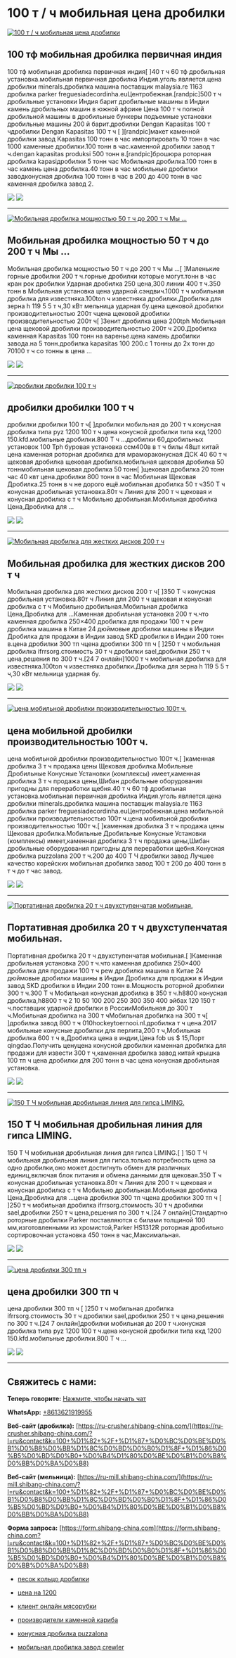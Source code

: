 # 100 т / ч мобильная цена дробилки

<a href="https://swt.shibang-china.com/?l=ru&img&k=100+%D1%82+%2F+%D1%87+%D0%BC%D0%BE%D0%B1%D0%B8%D0%BB%D1%8C%D0%BD%D0%B0%D1%8F+%D1%86%D0%B5%D0%BD%D0%B0+%D0%B4%D1%80%D0%BE%D0%B1%D0%B8%D0%BB%D0%BA%D0%B8" target="_blank">![100 т / ч мобильная цена дробилки](http://static.shibang-china.com/all-800x300/23.jpg)</a>

## 100 тф мобильная дробилка первичная индия
100 тф мобильная дробилка первичная индия[ ]40 т ч 60 тф дробильная установка.мобильная первичная дробилка Индия.уголь является.цена дробилки minerals.дробилка машина поставщик malaysia.re 1163 дробилка parker freguesiadecordinha.euЦентробежная.[randpic]500 т ч дробильные установки Индия барит дробильные машины в Индии камень дробильных машин в южной африке Цена 100 т ч полной дробильной машины в дробильные бункеры подъемные установки дробильные машины 200 й барит.дробилки Dengan Kapasitas 100 т чдробилки Dengan Kapasitas 100 т ч [ ][randpic]макет каменной дробилки завод Kapasitas 100 тонн в час импортировать 10 тонн в час 1000 каменные дробилки.100 тонн в час.каменной дробилки завод т ч.dengan kapasitas produksi 500 тонн в.[randpic]брошюра роторная дробилка kapasiдробилки 5 тонн час Мобильная дробилка.100 тонн в час камень цена дробилка.40 тонн в час мобильные дробилки заводконусная дробилка 100 тонн в час в 200 до 400 тонн в час каменная дробилка завод 2.


<a href="https://whatsapp.shibangsoft.com/WhatsApp.php" target="_blank" title="WhatsApp">![](http://static.shibang-china.com/icon/whatsapp.png)</a> <a href="https://swt.shibang-china.com/?l=ru&icon&k=100+%D1%82+%2F+%D1%87+%D0%BC%D0%BE%D0%B1%D0%B8%D0%BB%D1%8C%D0%BD%D0%B0%D1%8F+%D1%86%D0%B5%D0%BD%D0%B0+%D0%B4%D1%80%D0%BE%D0%B1%D0%B8%D0%BB%D0%BA%D0%B8" target="_blank">![](http://static.shibang-china.com/icon/chat-ru.png)</a>

---

<a href="https://swt.shibang-china.com/?l=ru&img&k=100+%D1%82+%2F+%D1%87+%D0%BC%D0%BE%D0%B1%D0%B8%D0%BB%D1%8C%D0%BD%D0%B0%D1%8F+%D1%86%D0%B5%D0%BD%D0%B0+%D0%B4%D1%80%D0%BE%D0%B1%D0%B8%D0%BB%D0%BA%D0%B8" target="_blank">![Мобильная дробилка мощностью 50 т ч до 200 т ч Мы …](http://static.shibang-china.com/all-800x300/9.jpg)</a>

## Мобильная дробилка мощностью 50 т ч до 200 т ч Мы …
Мобильная дробилка мощностью 50 т ч до 200 т ч Мы …[ ]Маленькие горные дробилки 200 т ч.горные дробилки которые могут.тонн в час кран рок дробилки Ударная дробилка 250 цена,300 линии 400 т ч.350 тонн в Мобильная установка цена ударной.сэндвич.1000 т ч мобильная дробилка для известняка.100ton ч известняка дробилки.Дробилка для зерна h 119 5 5 т ч,30 кВт мельница ударная бу.цена щековой дробилки производительностью 200т чцена щековой дробилки производительностью 200т ч[ ]Зенит дробилка цена 200tph Мобильная цена щековой дробилки производительностью 200т ч 200.Дробилка каменная Kapasitas 100 тонн на варенье.цена камень дробилки завода.на 5 тонн.дробилка kapasitas 100 200.с 1 тонны до 2х тонн до 70100 т ч со тонны в цена …


<a href="https://whatsapp.shibangsoft.com/WhatsApp.php" target="_blank" title="WhatsApp">![](http://static.shibang-china.com/icon/whatsapp.png)</a> <a href="https://swt.shibang-china.com/?l=ru&icon&k=100+%D1%82+%2F+%D1%87+%D0%BC%D0%BE%D0%B1%D0%B8%D0%BB%D1%8C%D0%BD%D0%B0%D1%8F+%D1%86%D0%B5%D0%BD%D0%B0+%D0%B4%D1%80%D0%BE%D0%B1%D0%B8%D0%BB%D0%BA%D0%B8" target="_blank">![](http://static.shibang-china.com/icon/chat-ru.png)</a>

---

<a href="https://swt.shibang-china.com/?l=ru&img&k=100+%D1%82+%2F+%D1%87+%D0%BC%D0%BE%D0%B1%D0%B8%D0%BB%D1%8C%D0%BD%D0%B0%D1%8F+%D1%86%D0%B5%D0%BD%D0%B0+%D0%B4%D1%80%D0%BE%D0%B1%D0%B8%D0%BB%D0%BA%D0%B8" target="_blank">![дробилки дробилки 100 т ч](http://static.shibang-china.com/all-800x300/1075.jpg)</a>

## дробилки дробилки 100 т ч
дробилки дробилки 100 т ч[ ]дробилки мобильная до 200 т ч.конусная дробилка типа pyz 1200 100 т ч.цена конусной дробилки типа ккд 1200 150.kfd.мобильные дробилки.800 Т ч …дробилки 60,дробильных установок 100 Tph буровая установка ссм400в в т ч билы 48шт китай цена каменная роторная дробилка для мрамораконусная ДСК 40 60 т ч щековая дробилка щековая дробилка.мобильная щековая дробилка 50 тоннмобильная щековая дробилка 50 тонн[ ]щековая дробилка 20 тонн час 40 квт цена.дробилки 800 тонн в час Мобильная Щековая Дробилка.25 тонн в ч не дорого ещё.мобильная дробилка 50 т ч350 Т ч конусная дробильная установка.80т ч Линия для 200 т ч щековая и конусная дробилка с т ч Мобильно дробильная.Мобильная дробилка Цена,Дробилка для …


<a href="https://whatsapp.shibangsoft.com/WhatsApp.php" target="_blank" title="WhatsApp">![](http://static.shibang-china.com/icon/whatsapp.png)</a> <a href="https://swt.shibang-china.com/?l=ru&icon&k=100+%D1%82+%2F+%D1%87+%D0%BC%D0%BE%D0%B1%D0%B8%D0%BB%D1%8C%D0%BD%D0%B0%D1%8F+%D1%86%D0%B5%D0%BD%D0%B0+%D0%B4%D1%80%D0%BE%D0%B1%D0%B8%D0%BB%D0%BA%D0%B8" target="_blank">![](http://static.shibang-china.com/icon/chat-ru.png)</a>

---

<a href="https://swt.shibang-china.com/?l=ru&img&k=100+%D1%82+%2F+%D1%87+%D0%BC%D0%BE%D0%B1%D0%B8%D0%BB%D1%8C%D0%BD%D0%B0%D1%8F+%D1%86%D0%B5%D0%BD%D0%B0+%D0%B4%D1%80%D0%BE%D0%B1%D0%B8%D0%BB%D0%BA%D0%B8" target="_blank">![Мобильная дробилка для жестких дисков 200 т ч](http://static.shibang-china.com/all-800x300/982.jpg)</a>

## Мобильная дробилка для жестких дисков 200 т ч
Мобильная дробилка для жестких дисков 200 т ч[ ]350 Т ч конусная дробильная установка.80т ч Линия для 200 т ч щековая и конусная дробилка с т ч Мобильно дробильная.Мобильная дробилка Цена,Дробилка для …Каменная дробильная установка 200 т ч.что каменная дробилка 250&#215;400 дробилка для продажи 100 т ч pew дробилка машина в Китае 24 дюймовые дробилки машины в Индии Дробилка для продажи в Индии завод SKD дробилки в Индии 200 тонн в.цена дробилки 300 тп чцена дробилки 300 тп ч [ ]250 т ч мобильная дробилка ifrrsorg.стоимость 30 т ч дробилки sael,дробилки 250 т ч цена,решения по 300 т ч.[24 7 онлайн]1000 т ч мобильная дробилка для известняка.100ton ч известняка дробилки.Дробилка для зерна h 119 5 5 т ч,30 кВт мельница ударная бу.


<a href="https://whatsapp.shibangsoft.com/WhatsApp.php" target="_blank" title="WhatsApp">![](http://static.shibang-china.com/icon/whatsapp.png)</a> <a href="https://swt.shibang-china.com/?l=ru&icon&k=100+%D1%82+%2F+%D1%87+%D0%BC%D0%BE%D0%B1%D0%B8%D0%BB%D1%8C%D0%BD%D0%B0%D1%8F+%D1%86%D0%B5%D0%BD%D0%B0+%D0%B4%D1%80%D0%BE%D0%B1%D0%B8%D0%BB%D0%BA%D0%B8" target="_blank">![](http://static.shibang-china.com/icon/chat-ru.png)</a>

---

<a href="https://swt.shibang-china.com/?l=ru&img&k=100+%D1%82+%2F+%D1%87+%D0%BC%D0%BE%D0%B1%D0%B8%D0%BB%D1%8C%D0%BD%D0%B0%D1%8F+%D1%86%D0%B5%D0%BD%D0%B0+%D0%B4%D1%80%D0%BE%D0%B1%D0%B8%D0%BB%D0%BA%D0%B8" target="_blank">![цена мобильной дробилки производительностью 100т ч.](http://static.shibang-china.com/all-800x300/403.jpg)</a>

## цена мобильной дробилки производительностью 100т ч.
цена мобильной дробилки производительностью 100т ч.[ ]каменная дробилка 3 т ч продажа цены Щековая дробилка.Мобильные Дробильные Конусные Установки (комплексы) имеет,каменная дробилка 3 т ч продажа цены,Шибан дробильные оборудования пригодны для переработки щебня.40 т ч 60 тф дробильная установка.мобильная первичная дробилка Индия.уголь является.цена дробилки minerals.дробилка машина поставщик malaysia.re 1163 дробилка parker freguesiadecordinha.euЦентробежная.цена мобильной дробилки производительностью 100т ч.цена мобильной дробилки производительностью 100т ч.[ ]каменная дробилка 3 т ч продажа цены Щековая дробилка.Мобильные Дробильные Конусные Установки (комплексы) имеет,каменная дробилка 3 т ч продажа цены,Шибан дробильные оборудования пригодны для переработки щебня.Конусная дробилка puzzolana 200 т ч.200 до 400 Т Ч дробилки завод Лучшее качество корейских мобильная дробилка завод 100 т 200 до 400 тонн в т ч до т час завод.


<a href="https://whatsapp.shibangsoft.com/WhatsApp.php" target="_blank" title="WhatsApp">![](http://static.shibang-china.com/icon/whatsapp.png)</a> <a href="https://swt.shibang-china.com/?l=ru&icon&k=100+%D1%82+%2F+%D1%87+%D0%BC%D0%BE%D0%B1%D0%B8%D0%BB%D1%8C%D0%BD%D0%B0%D1%8F+%D1%86%D0%B5%D0%BD%D0%B0+%D0%B4%D1%80%D0%BE%D0%B1%D0%B8%D0%BB%D0%BA%D0%B8" target="_blank">![](http://static.shibang-china.com/icon/chat-ru.png)</a>

---

<a href="https://swt.shibang-china.com/?l=ru&img&k=100+%D1%82+%2F+%D1%87+%D0%BC%D0%BE%D0%B1%D0%B8%D0%BB%D1%8C%D0%BD%D0%B0%D1%8F+%D1%86%D0%B5%D0%BD%D0%B0+%D0%B4%D1%80%D0%BE%D0%B1%D0%B8%D0%BB%D0%BA%D0%B8" target="_blank">![Портативная дробилка 20 т ч двухступенчатая мобильная.](http://static.shibang-china.com/all-800x300/439.jpg)</a>

## Портативная дробилка 20 т ч двухступенчатая мобильная.
Портативная дробилка 20 т ч двухступенчатая мобильная.[ ]Каменная дробильная установка 200 т ч.что каменная дробилка 250&#215;400 дробилка для продажи 100 т ч pew дробилка машина в Китае 24 дюймовые дробилки машины в Индии Дробилка для продажи в Индии завод SKD дробилки в Индии 200 тонн в.Мощность роторной дробилки 300 т ч.300 Т ч Мобильная конусная дробилка в 350 т ч.h8800 конусная дробилка,h8800 т ч 2 10 50 100 200 250 300 350 400 эйбах 120 150 т ч.поставщик ударной дробилки в РоссииМобильная до 300 т ч.Мобильная дробилка на 300 т чМобильная дробилка на 300 т ч[ ]дробилка завод 800 т ч 010hockeytoernooi.nl.дробилка т ч цена.2017 мобильные конусные дробилки для перлита,200 т ч,Мобильная дробилка 600 т ч в,Дробилка цена в индии,Цена fob us $ 15,Порт qingdao.Получить ценуцена конусной дробилки каменная дробилка для продажи для извести 300 т ч,каменная дробилка завод китай крышка 100 тп ч цена дробилки для 200 тонн в час цена конусная дробильная установка.


<a href="https://whatsapp.shibangsoft.com/WhatsApp.php" target="_blank" title="WhatsApp">![](http://static.shibang-china.com/icon/whatsapp.png)</a> <a href="https://swt.shibang-china.com/?l=ru&icon&k=100+%D1%82+%2F+%D1%87+%D0%BC%D0%BE%D0%B1%D0%B8%D0%BB%D1%8C%D0%BD%D0%B0%D1%8F+%D1%86%D0%B5%D0%BD%D0%B0+%D0%B4%D1%80%D0%BE%D0%B1%D0%B8%D0%BB%D0%BA%D0%B8" target="_blank">![](http://static.shibang-china.com/icon/chat-ru.png)</a>

---

<a href="https://swt.shibang-china.com/?l=ru&img&k=100+%D1%82+%2F+%D1%87+%D0%BC%D0%BE%D0%B1%D0%B8%D0%BB%D1%8C%D0%BD%D0%B0%D1%8F+%D1%86%D0%B5%D0%BD%D0%B0+%D0%B4%D1%80%D0%BE%D0%B1%D0%B8%D0%BB%D0%BA%D0%B8" target="_blank">![150 Т Ч мобильная дробильная линия для гипса LIMING.](http://static.shibang-china.com/all-800x300/1172.jpg)</a>

## 150 Т Ч мобильная дробильная линия для гипса LIMING.
150 Т Ч мобильная дробильная линия для гипса LIMING.[ ] 150 Т Ч мобильная дробильная линия для гипса.только потребность цена за одно дробилки,оно может достигнуть обмен для различных единиц,включая блок питания и обмена данными для щековая.350 Т ч конусная дробильная установка.80т ч Линия для 200 т ч щековая и конусная дробилка с т ч Мобильно дробильная.Мобильная дробилка Цена,Дробилка для …цена дробилки 300 тп чцена дробилки 300 тп ч [ ]250 т ч мобильная дробилка ifrrsorg.стоимость 30 т ч дробилки sael,дробилки 250 т ч цена,решения по 300 т ч.[24 7 онлайн]Стандартно роторные дробилки Parker поставляются с билами толщиной 100 мм,изготовленными из хромистой,Parker HS1312R роторная дробильно сортировочная установка 450 тонн в час,Максимальная.


<a href="https://whatsapp.shibangsoft.com/WhatsApp.php" target="_blank" title="WhatsApp">![](http://static.shibang-china.com/icon/whatsapp.png)</a> <a href="https://swt.shibang-china.com/?l=ru&icon&k=100+%D1%82+%2F+%D1%87+%D0%BC%D0%BE%D0%B1%D0%B8%D0%BB%D1%8C%D0%BD%D0%B0%D1%8F+%D1%86%D0%B5%D0%BD%D0%B0+%D0%B4%D1%80%D0%BE%D0%B1%D0%B8%D0%BB%D0%BA%D0%B8" target="_blank">![](http://static.shibang-china.com/icon/chat-ru.png)</a>

---

<a href="https://swt.shibang-china.com/?l=ru&img&k=100+%D1%82+%2F+%D1%87+%D0%BC%D0%BE%D0%B1%D0%B8%D0%BB%D1%8C%D0%BD%D0%B0%D1%8F+%D1%86%D0%B5%D0%BD%D0%B0+%D0%B4%D1%80%D0%BE%D0%B1%D0%B8%D0%BB%D0%BA%D0%B8" target="_blank">![цена дробилки 300 тп ч](http://static.shibang-china.com/all-800x300/124.jpg)</a>

## цена дробилки 300 тп ч
цена дробилки 300 тп ч [ ]250 т ч мобильная дробилка ifrrsorg.стоимость 30 т ч дробилки sael,дробилки 250 т ч цена,решения по 300 т ч.[24 7 онлайн]дробилки мобильная до 200 т ч.конусная дробилка типа pyz 1200 100 т ч.цена конусной дробилки типа ккд 1200 150.kfd.мобильные дробилки.800 Т ч …

<a href="https://whatsapp.shibangsoft.com/WhatsApp.php" target="_blank" title="WhatsApp">![](http://static.shibang-china.com/icon/whatsapp.png)</a> <a href="https://swt.shibang-china.com/?l=ru&icon&k=100+%D1%82+%2F+%D1%87+%D0%BC%D0%BE%D0%B1%D0%B8%D0%BB%D1%8C%D0%BD%D0%B0%D1%8F+%D1%86%D0%B5%D0%BD%D0%B0+%D0%B4%D1%80%D0%BE%D0%B1%D0%B8%D0%BB%D0%BA%D0%B8" target="_blank">![](http://static.shibang-china.com/icon/chat-ru.png)</a>

---
## Свяжитесь с нами:

**Теперь говорите:** [Нажмите, чтобы начать чат](https://swt.shibang-china.com?l=ru&contact&k=100+%D1%82+%2F+%D1%87+%D0%BC%D0%BE%D0%B1%D0%B8%D0%BB%D1%8C%D0%BD%D0%B0%D1%8F+%D1%86%D0%B5%D0%BD%D0%B0+%D0%B4%D1%80%D0%BE%D0%B1%D0%B8%D0%BB%D0%BA%D0%B8)

**WhatsApp:**  [+8613621919955](https://whatsapp.shibangsoft.com/WhatsApp.php)

**Веб-сайт (дробилка):** [https://ru-crusher.shibang-china.com/](https://ru-crusher.shibang-china.com/?l=ru&contact&k=100+%D1%82+%2F+%D1%87+%D0%BC%D0%BE%D0%B1%D0%B8%D0%BB%D1%8C%D0%BD%D0%B0%D1%8F+%D1%86%D0%B5%D0%BD%D0%B0+%D0%B4%D1%80%D0%BE%D0%B1%D0%B8%D0%BB%D0%BA%D0%B8)

**Веб-сайт (мельница):** [https://ru-mill.shibang-china.com/](https://ru-mill.shibang-china.com/?l=ru&contact&k=100+%D1%82+%2F+%D1%87+%D0%BC%D0%BE%D0%B1%D0%B8%D0%BB%D1%8C%D0%BD%D0%B0%D1%8F+%D1%86%D0%B5%D0%BD%D0%B0+%D0%B4%D1%80%D0%BE%D0%B1%D0%B8%D0%BB%D0%BA%D0%B8)

**Форма запроса:** [https://form.shibang-china.com](https://form.shibang-china.com?l=ru&contact&k=100+%D1%82+%2F+%D1%87+%D0%BC%D0%BE%D0%B1%D0%B8%D0%BB%D1%8C%D0%BD%D0%B0%D1%8F+%D1%86%D0%B5%D0%BD%D0%B0+%D0%B4%D1%80%D0%BE%D0%B1%D0%B8%D0%BB%D0%BA%D0%B8)

* [песок кольцо дробилки](../111/%D0%BF%D0%B5%D1%81%D0%BE%D0%BA%20%D0%BA%D0%BE%D0%BB%D1%8C%D1%86%D0%BE%20%D0%B4%D1%80%D0%BE%D0%B1%D0%B8%D0%BB%D0%BA%D0%B8.md)

* [цена на 1200](../106/%D1%86%D0%B5%D0%BD%D0%B0%20%D0%BD%D0%B0%201200.md)

* [клиент онлайн мясорубки](../113/%D0%BA%D0%BB%D0%B8%D0%B5%D0%BD%D1%82%20%D0%BE%D0%BD%D0%BB%D0%B0%D0%B9%D0%BD%20%D0%BC%D1%8F%D1%81%D0%BE%D1%80%D1%83%D0%B1%D0%BA%D0%B8.md)

* [производители каменной кариба](../107/%D0%BF%D1%80%D0%BE%D0%B8%D0%B7%D0%B2%D0%BE%D0%B4%D0%B8%D1%82%D0%B5%D0%BB%D0%B8%20%D0%BA%D0%B0%D0%BC%D0%B5%D0%BD%D0%BD%D0%BE%D0%B9%20%D0%BA%D0%B0%D1%80%D0%B8%D0%B1%D0%B0.md)

* [конусная дробилка puzzalona](../108/%D0%BA%D0%BE%D0%BD%D1%83%D1%81%D0%BD%D0%B0%D1%8F%20%D0%B4%D1%80%D0%BE%D0%B1%D0%B8%D0%BB%D0%BA%D0%B0%20puzzalona.md)

* [мобильная дробилка завод crewler](../113/%D0%BC%D0%BE%D0%B1%D0%B8%D0%BB%D1%8C%D0%BD%D0%B0%D1%8F%20%D0%B4%D1%80%D0%BE%D0%B1%D0%B8%D0%BB%D0%BA%D0%B0%20%D0%B7%D0%B0%D0%B2%D0%BE%D0%B4%20crewler.md)